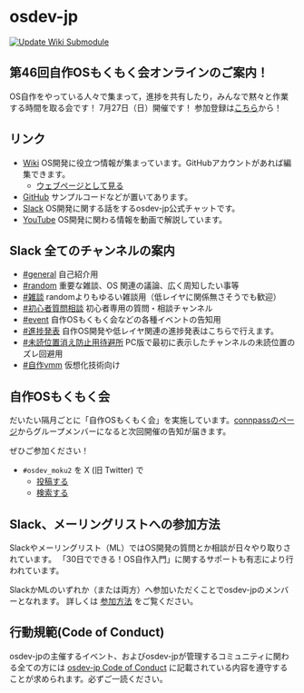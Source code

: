 # osdev-jp
[![Update Wiki Submodule](https://github.com/osdev-jp/osdev-jp.github.io/actions/workflows/UpdateWikiSubmodule.yml/badge.svg)](https://github.com/osdev-jp/osdev-jp.github.io/actions/workflows/UpdateWikiSubmodule.yml)

## 第46回自作OSもくもく会オンラインのご案内！
OS自作をやっている人々で集まって，進捗を共有したり，みんなで黙々と作業する時間を取る会です！
7月27日（日）開催です！
参加登録は[こちら](https://osdev-jp.connpass.com/event/361469/)から！

## リンク
- [Wiki](https://github.com/osdev-jp/osdev-jp.github.io/wiki) OS開発に役立つ情報が集まっています。GitHubアカウントがあれば編集できます。
	- [ウェブページとして見る](https://osdev.jp/wiki/Home.html)
- [GitHub](https://github.com/osdev-jp) サンプルコードなどが置いてあります。
- [Slack](https://osdev-jp.slack.com/) OS開発に関する話をするosdev-jp公式チャットです。
- [YouTube](https://www.youtube.com/channel/UCZi_C-xvC5qNcALfD_5JKIg) OS開発に関わる情報を動画で解説しています。

## Slack 全てのチャンネルの案内
- [#general](https://osdev-jp.slack.com/messages/C0XA3GB7F/)
自己紹介用
- [#random](https://osdev-jp.slack.com/messages/C0XA87EM7/)
重要な雑談、OS 関連の議論、広く周知したい事等
- [#雑談](https://osdev-jp.slack.com/archives/CTC0F40TV)
randomよりもゆるい雑談用（低レイヤに関係無さそうでも歓迎）
- [#初心者質問相談](https://osdev-jp.slack.com/messages/CGEGWHRGQ/)
初心者専用の質問・相談チャンネル
- [#event](https://osdev-jp.slack.com/messages/C626TTWMP/)
自作OSもくもく会などの各種イベントの告知用
- [#進捗発表](https://osdev-jp.slack.com/messages/CA13F2LAH/)
自作OS開発や低レイヤ関連の進捗発表はこちらで行えます。
- [#未読位置消え防止用待避所](https://osdev-jp.slack.com/messages/C07GFJP0SEQ/)
PC版で最初に表示したチャンネルの未読位置のズレ回避用
- [#自作vmm](https://osdev-jp.slack.com/messages/CA0N3LCTE/)
仮想化技術向け

## 自作OSもくもく会
だいたい隔月ごとに「自作OSもくもく会」を実施しています。[connpassのページ](https://osdev-jp.connpass.com/)からグループメンバーになると次回開催の告知が届きます。

ぜひご参加ください！

* `#osdev_moku2` を X (旧 Twitter) で
	* [投稿する](https://x.com/intent/post?hashtags=osdev_moku2)
	* [検索する](https://x.com/search?q=%23osdev_moku2)

## Slack、メーリングリストへの参加方法
Slackやメーリングリスト（ML）ではOS開発の質問とか相談が日々やり取りされています。
「30日でできる！OS自作入門」に関するサポートも有志により行われています。

SlackかMLのいずれか（または両方）へ参加いただくことでosdev-jpのメンバーとなれます。
詳しくは [参加方法](joinus.md) をご覧ください。

## 行動規範(Code of Conduct)

osdev-jpの主催するイベント、およびosdev-jpが管理するコミュニティに関わる全ての方には [osdev-jp Code of Conduct](code-of-conduct.md) に記載されている内容を遵守することが求められます。必ずご一読ください。
